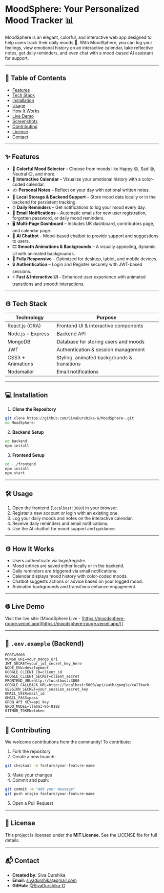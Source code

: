 # MoodSphere: Your Personalized Mood Tracker 📊

MoodSphere is an elegant, colorful, and interactive web app designed to help users track their daily moods 🌈. With MoodSphere, you can log your feelings, view emotional history on an interactive calendar, take reflective notes, get daily reminders, and even chat with a mood-based AI assistant for support.

---

## 📌 Table of Contents

* [Features](#-features)
* [Tech Stack](#-tech-stack)
* [Installation](#-installation)
* [Usage](#-usage)
* [How It Works](#-how-it-works)
* [Live Demo](#-live-demo)
* [Screenshots](#-screenshots)
* [Contributing](#-contributing)
* [License](#-license)
* [Contact](#-contact)

---

## ✨ Features

* 🎨 **Colorful Mood Selector** – Choose from moods like Happy 😊, Sad 😢, Neutral 😐, and more.
* 📅 **Interactive Calendar** – Visualize your emotional history with a color-coded calendar.
* ✍️ **Personal Notes** – Reflect on your day with optional written notes.
* 💾 **Local Storage & Backend Support** – Store mood data locally or in the backend for persistent tracking.
* ⏰ **Daily Reminders** – Get notifications to log your mood every day.
* 📧 **Email Notifications** – Automatic emails for new user registration, forgotten password, or daily mood reminders.
* 🖥️ **Multi-Page Dashboard** – Includes UK dashboard, contributors page, and calendar page.
* 💬 **AI Chatbot** – Mood-based chatbot to provide support and suggestions to users.
* 🎞️ **Smooth Animations & Backgrounds** – A visually appealing, dynamic UI with animated backgrounds.
* 📱 **Fully Responsive** – Optimized for desktop, tablet, and mobile devices.
* 🔒 **Authentication** – Login and Register securely with JWT-based sessions.
* ⚡ **Fast & Interactive UI** – Enhanced user experience with animated transitions and smooth interactions.

---

## ⚙️ Tech Stack

| Technology        | Purpose                                     |
| ----------------- | ------------------------------------------- |
| React.js (CRA)    | Frontend UI & interactive components        |
| Node.js + Express | Backend API                                 |
| MongoDB           | Database for storing users and moods        |
| JWT               | Authentication & session management         |
| CSS3 + Animations | Styling, animated backgrounds & transitions |
| Nodemailer        | Email notifications                         |

---

## 💻 Installation

1. **Clone the Repository**

```bash
git clone https://github.com/SivaDurshika-G/MoodSphere-.git
cd MoodSphere-
```

2. **Backend Setup**

```bash
cd backend
npm install
```

3. **Frontend Setup**

```bash
cd ../frontend
npm install
npm start
```

---

## 🛠 Usage

1. Open the frontend (`localhost:3000`) in your browser.
2. Register a new account or login with an existing one.
3. Log your daily moods and notes on the interactive calendar.
4. Receive daily reminders and email notifications.
5. Use the AI chatbot for mood support and guidance.

---

## ⚙️ How It Works

* Users authenticate via login/register.
* Mood entries are saved either locally or in the backend.
* Daily reminders are triggered via email notifications.
* Calendar displays mood history with color-coded moods.
* Chatbot suggests actions or advice based on your logged mood.
* Animated backgrounds and transitions enhance engagement.

---

## 🌐 Live Demo

Visit the live site: [MoodSphere Live - [https://moodsphere-rouge.vercel.app](https://moodsphere-rouge.vercel.app/)]

---


## 🔧 `.env.example` (Backend)

```env
PORT=5000
MONGO_URI=your_mongo_uri
JWT_SECRET=your_jwt_secret_key_here
NODE_ENV=development
GOOGLE_CLIENT_ID=client_id
GOOGLE_CLIENT_SECRET=client_secret
FRONTEND_URL=http://localhost:3000
GOOGLE_CALLBACK_URL=http://localhost:5000/api/auth/google/callback
SESSION_SECRET=your_session_secret_key
GMAIL_USER=mail_id
GMAIL_PASS=pass
GROQ_API_KEY=api_key
GROQ_MODEL=llama3-8b-8192
GITHUB_TOKEN=token
```

---

## 🤝 Contributing

We welcome contributions from the community! To contribute:

1. Fork the repository
2. Create a new branch:

```bash
git checkout -b feature/your-feature-name
```

3. Make your changes
4. Commit and push:

```bash
git commit -m "Add your message"
git push origin feature/your-feature-name
```

5. Open a Pull Request

---

## 📜 License

This project is licensed under the **MIT License**. See the LICENSE file for full details.

---

## 📬 Contact

* **Created by:** Siva Durshika
* **Email:** [sivadurshika@gmail.com](mailto:sivadurshika@gmail.com)
* **GitHub:** [@SivaDurshika-G](https://github.com/SivaDurshika-G)
